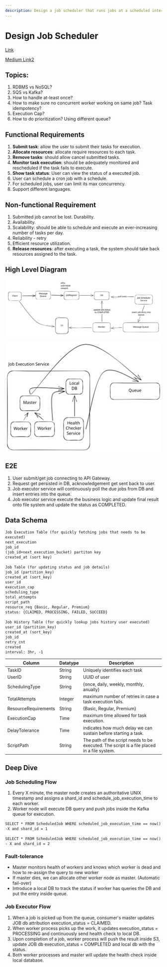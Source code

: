 ```yaml
---
description: Design a job scheduler that runs jobs at a scheduled interval.
---
```


# Design Job Scheduler

[Link](https://www.linkedin.com/pulse/system-design-distributed-job-scheduler-keep-simple-stupid-ismail/)

[Medium Link2](https://medium.com/@mesutpiskin/building-a-distributed-job-scheduler-for-microservices-8b7ab2ce5f91)

## Topics:

1. RDBMS vs NoSQL?
2. SQS vs Kafka?
3. How to handle at-least once?
4. How to make sure no concurrent worker working on same job? Task idempotency?
5. Execution Cap?
6. How to do prioritization? Using different queue?

## Functional Requirements

1. **Submit task**: allow the user to submit their tasks for execution.
2. **Allocate resources**: allocate require resources to each task.
3. **Remove tasks**: should allow cancel submitted tasks.
4. **Monitor task execution**: should be adequately monitored and rescheduled if the task fails to execute.
5. **Show task status**: User can view the status of a executed job.
6. User can schedule a cron job with a schedule.
7. For scheduled jobs, user can limit its max concurrency.
8. Support different languages.

## Non-functional Requirement

1. Submitted job cannot be lost. Durability.
2. Availability.
3. Scalability: should be able to schedule and execute an ever-increasing number of tasks per day.
4. Reliability - retry
5. Efficient resource utilization.
6. **Release resources**: after executing a task, the system should take back resources assigned to the task.

## High Level Diagram

<img src="../../.gitbook/assets/file.excalidraw (8).svg" alt="" class="gitbook-drawing">

&#x20;

<img src="../../.gitbook/assets/file.excalidraw (1) (1) (1) (1) (1) (1) (1) (1) (1) (1) (1) (1) (1).svg" alt="" class="gitbook-drawing">

## E2E

1. User submit/get job connecting to API Gateway.
2. Request get persisted in DB, acknowledgement get sent back to user.
3. Job executor service will continuously poll the due jobs from DB and insert entries into the queue.
4. Job executor service execute the business logic and update final result onto file system and update the status as COMPLETED.

## Data Schema

```
Job Execution Table (for quickly fetching jobs that needs to be executed)
next_execution
job_id
(job_id+next_execution_bucket) partiton key
created_at (sort key)

Job Table (for updating status and job details)
job_id (partition_key)
created_at (sort_key)
user_id
execution_cap
scheduling_type
total_attempts
script_path
resource_req {Basic, Regular, Premium}
status: {CLAIMED, PROCESSING, FAILED, SUCCEED}

Job History Table (for quickly lookup jobs history user executed)
user_id (partition_key)
created_at (sort_key)
job_id
retry_cnt
created
interval: 3hr, -1
```

| Column               | Datatype | Description                                                                                |
| -------------------- | -------- | ------------------------------------------------------------------------------------------ |
| TaskID               | String   | Uniquely identifies each task                                                              |
| UserID               | String   | UUID of user                                                                               |
| SchedulingType       | String   | {once, daily, weekly, monthly, anually}                                                    |
| TotalAttempts        | Integer  | maximum number of retries in case a task execution fails.                                  |
| ResourceRequirements | String   | {Basic, Regular, Premium}                                                                  |
| ExecutionCap         | Time     | maximum time allowed for task execution.                                                   |
| DelayTolerance       | Time     | indicates how much delay we can sustain before starting a task.                            |
| ScriptPath           | String   | The path of the script needs to be executed. The script is a file placed in a file system. |

## Deep Dive

### Job Scheduling Flow

1. Every X minute, the master node creates an authoritative UNIX timestamp and assigns a shard\_id and schedule\_job\_execution\_time to each worker.
2. Worker node will execute DB query and push jobs inside the Kafka queue for execution.

```
SELECT * FROM ScheduledJob WHERE scheduled_job_execution_time == now() -X and shard_id = 1

SELECT * FROM ScheduledJob WHERE scheduled_job_execution_time == now() - X and shard_id = 2
```

### Fault-tolerance

* Master monitors health of workers and knows which worker is dead and how to re-assign the query to new worker
* If master dies, we can allocate other worker node as master. (Automatic fail-over)
* Introduce a local DB to track the status if worker has queries the DB and put the entry inside queue.

### Job Executor Flow

1. When a job is picked up from the queue, consumer's master updates JOB db attribution execution\_status = CLAIMED.
2. When worker process picks up the work, it updates execution\_status = PROCESSING and continuously send health check to local DB.
3. Upon completion of a job, worker process will push the result inside S3, update JOB db execution\_status = COMPLETED and local db with the status.
4. Both worker processes and master will update the health check inside local database.
